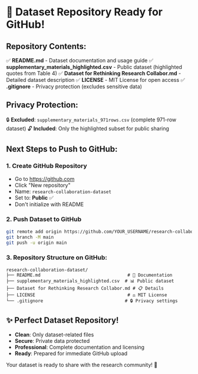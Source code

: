 # 🎯 Dataset Repository Ready for GitHub!

## Repository Contents:
✅ **README.md** - Dataset documentation and usage guide
✅ **supplementary_materials_highlighted.csv** - Public dataset (highlighted quotes from Table 4)
✅ **Dataset for Rethinking Research Collabor.md** - Detailed dataset description
✅ **LICENSE** - MIT License for open access
✅ **.gitignore** - Privacy protection (excludes sensitive data)

## Privacy Protection:
🔒 **Excluded**: `supplementary_materials_971rows.csv` (complete 971-row dataset)
🔓 **Included**: Only the highlighted subset for public sharing

## Next Steps to Push to GitHub:

### 1. Create GitHub Repository
- Go to https://github.com
- Click "New repository"
- Name: `research-collaboration-dataset`
- Set to: **Public** ✅
- Don't initialize with README

### 2. Push Dataset to GitHub
```bash
git remote add origin https://github.com/YOUR_USERNAME/research-collaboration-dataset.git
git branch -M main
git push -u origin main
```

### 3. Repository Structure on GitHub:
```
research-collaboration-dataset/
├── README.md                                 # 📖 Documentation
├── supplementary_materials_highlighted.csv  # 📊 Public dataset  
├── Dataset for Rethinking Research Collabor.md # 📋 Details
├── LICENSE                                   # ⚖️ MIT License
└── .gitignore                               # 🔒 Privacy settings
```

## ✨ Perfect Dataset Repository!
- **Clean**: Only dataset-related files
- **Secure**: Private data protected
- **Professional**: Complete documentation and licensing
- **Ready**: Prepared for immediate GitHub upload

Your dataset is ready to share with the research community! 🚀
